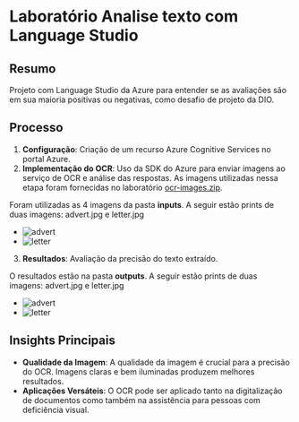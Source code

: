 # Laboratório Analise texto com Language Studio

## Resumo

Projeto com Language Studio da Azure para entender se as avaliações são em sua maioria positivas ou negativas, como desafio de projeto da DIO.

## Processo

1. **Configuração**: Criação de um recurso Azure Cognitive Services no portal Azure.
2. **Implementação do OCR**: Uso da SDK do Azure para enviar imagens ao serviço de OCR e análise das respostas. As imagens utilizadas nessa etapa foram fornecidas no laboratório [ ocr-images.zip](https://aka.ms/mslearn-ocr-images).

Foram utilizadas as 4 imagens da pasta **inputs**. A seguir estão prints de duas imagens: advert.jpg e letter.jpg
- ![advert](inputs/advert.jpg)
- ![letter](inputs/letter.jpg)
3. **Resultados**: Avaliação da precisão do texto extraído.

O resultados estão na pasta **outputs**. A seguir estão prints de duas imagens: advert.jpg e letter.jpg
  
- ![advert](outputs/advert.jpg)
- ![letter](outputs/letter.jpg)

## Insights Principais

- **Qualidade da Imagem**: A qualidade da imagem é crucial para a precisão do OCR. Imagens claras e bem iluminadas produzem melhores resultados.
- **Aplicações Versáteis**: O OCR pode ser aplicado tanto na digitalização de documentos como também na assistência para pessoas com deficiência visual.
